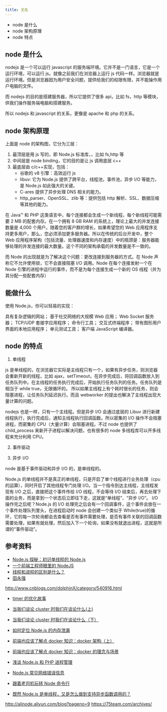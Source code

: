 ```yaml
---
title: 无名
---
```


- node 是什么
- node 架构原理
- node 特点

## node 是什么

nodejs 是一个可以运行 javascript 的服务端环境。它并不是一门语言，它是一个运行环境，可以运行 js。就像之前我们在浏览器上运行 js 代码一样。浏览器就是运行环境。但是浏览器因为用户安全问题，提供给我们的权限有限，并不能操作用户电脑的文件。

而 nodejs 的目的是搭建服务器，所以它提供了很多 api，比如 fs，http 等模块，供我们操作服务端电脑和搭建服务。

所以 nodejs 和 javascript 的关系，更像是 apache 和 php 的关系。

## node 架构原理

上面是 node 的架构图，它分为三层：

1. 最顶层是用 js 写的，即 Node.js 标准库，，比如 fs,http 等
2. 中间层是 node binding，它的目的是让 js 调用底层 c++
3. 最底层由 c/c++实现，包括：
   - 谷歌的 v8 引擎：高效运行 js
   - libuv: 它为 Node.js 提供了跨平台，线程池，事件池，异步 I/O 等能力，是 Node.js 如此强大的关键。
   - C-ares 提供了异步处理 DNS 相关的能力。
   - http_parser、OpenSSL、zlib 等：提供包括 http 解析、SSL、数据压缩等其他的能力。

在 Java™ 和 PHP 这类语言中，每个连接都会生成一个新线程，每个新线程可能需要 2 MB 的配套内存。在一个拥有 8 GB RAM 的系统上，理论上最大的并发连接数量是 4,000 个用户。随着您的客户群的增长，如果希望您的 Web 应用程序支持更多用户，那么，您必须添加更多服务器。所以在传统的后台开发中，整个 Web 应用程序架构（包括流量、处理器速度和内存速度）中的瓶颈是：服务器能够处理的并发连接的最大数量。这个不同的架构承载的并发数量是不一致的。

而 Node 的出现就是为了解决这个问题：更改连接到服务器的方式。在 Node 声称它不允许使用锁，它不会直接阻塞 I/O 调用。Node 在每个连接发射一个在 Node 引擎的进程中运行的事件，而不是为每个连接生成一个新的 OS 线程（并为其分配一些配套内存）

## 能做什么

使用 Node.js，你可以轻易的实现：

具有复杂逻辑的网站；
基于社交网络的大规模 Web 应用；
Web Socket 服务器；
TCP/UDP 套接字应用程序；
命令行工具；
交互式终端程序；
带有图形用户界面的本地应用程序；
单元测试工具；
客户端 JavaScript 编译器。

## node 的特点

1. 单线程

js 是单线程的，在浏览器它实际是主线程只有一个，如果有异步任务，则浏览器会重新开新的线程，比如 ajax，setTimeout，在异步完成后，将回调函数放入到任务队列中。在主线程的任务执行完成后，开始执行任务队列的任务。任务队列是相当于 while true，无限循环的。 所以如果主线程上有个耗时很长的任务，则会阻塞进程，让任务队列延迟执行。而且 webworker 的提出也解决了主线程出现大量计算的问题。

nodejs 也是一样，只有一个主线程。但是异步 I/O 会通过底层的 Libuv 进行新建线程执行，执行完成后，通知主线程执行回调函数。所以密集的 I/O 操作不会阻塞进程，而密集的 CPU（大量计算）会阻塞进程。不过 node 也提供了 child_process 来新开子进程以解决问题，也有很多的 node 多线程库可以开多线程来充分利用 CPU。

2. 事件驱动

3) 异步 I/O

node 是基于事件驱动和异步 I/O 的，是单线程的。

Node.js 的单线程并不是真正的单线程，只是开启了单个线程进行业务处理（cpu 的运算），同时开启了其他线程专门处理 I/O。当一个指令到达主线程，主线程发现有 I/O 之后，直接把这个事件传给 I/O 线程，不会等待 I/O 结束后，再去处理下面的业务，而是拿到一个状态后立即往下走，这就是“单线程”、“异步 I/O”。
I/O 操作完之后呢？Node.js 的 I/O 处理完之后会有一个回调事件，这个事件会放在一个事件处理队列里头，在进程启动时 node 会创建一个类似于 While(true)的循环，它的每一次轮询都会去查看是否有事件需要处理，是否有事件关联的回调函数需要处理，如果有就处理，然后加入下一个轮询，如果没有就退出进程，这就是所谓的“事件驱动”。

## 参考资料

- [Node.js 探秘：初识单线程的 Node.js](http://taobaofed.org/blog/2015/10/29/deep-into-node-1/)
- [一个前端工程师眼里的 NodeJS](http://www.infoq.com/cn/articles/nodejs-in-front-end-engineer-view)
- [线程和进程的区别是什么？](https://www.zhihu.com/question/25532384)
- [田永强](http://www.infoq.com/cn/profile/%E7%94%B0%E6%B0%B8%E5%BC%BA)

http://www.cnblogs.com/dolphinX/category/540916.html

- [timer 的优化故事](http://taobaofed.org/blog/2015/10/31/nodejs-timer/)
- [当我们谈论 cluster 时我们在谈论什么(上)](http://taobaofed.org/blog/2015/11/03/nodejs-cluster/)
- [当我们谈论 cluster 时我们在谈论什么（下）](http://taobaofed.org/blog/2015/11/10/nodejs-cluster-2/)

- [如何定位 Node.js 的内存泄漏](http://taobaofed.org/blog/2016/04/16/how-to-find-memory-leak/)
- [前端也应该了解点 docker 知识：docker 架构（上）](http://taobaofed.org/blog/2016/01/21/feders-should-kown-some-docker-2/)
- [前端也应该了解点 docker 知识：docker 的理念与场景](http://taobaofed.org/blog/2016/01/19/feders-should-kown-some-docker-1/)
- [浅谈 Node.js 和 PHP 进程管理](http://taobaofed.org/blog/2015/11/24/nodejs-php-process-manager/)
- [Node.js 常见网络错误信息](http://taobaofed.org/blog/2015/11/05/nodejs-errors/)

- [跟着老司机玩转 Node 命令行](https://aotu.io/notes/2016/08/09/command-line-development/)
- [既然 Node.js 是单线程，又是怎么做到支持异步函数调用的？](https://www.zhihu.com/question/19914053)

http://alinode.aliyun.com/blog?pageno=9
https://75team.com/archives/
